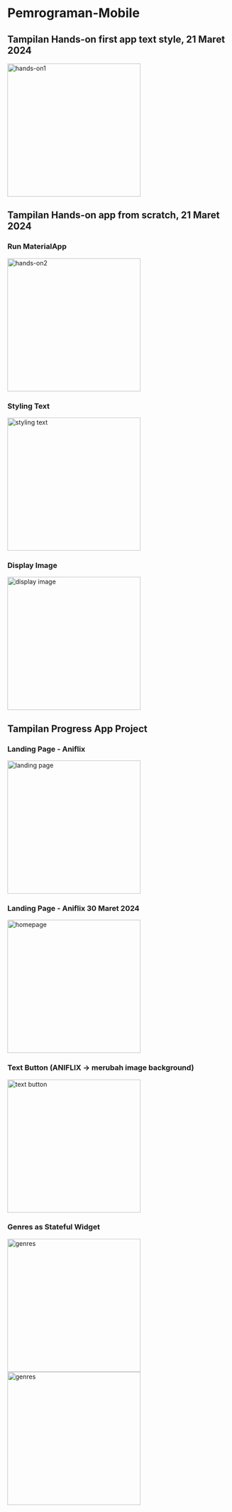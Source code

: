 # Pemrograman-Mobile

## Tampilan Hands-on first app text style, 21 Maret 2024
<img src="handson/first_app/images/tampilan-handson01.jpg" alt="hands-on1" style="width: 300px;">

## Tampilan Hands-on app from scratch, 21 Maret 2024
### Run MaterialApp
<img src="handson2/app_from_scratch/assets/images/image-trial/run-MaterialApp.jpg" alt="hands-on2" style="width: 300px;">

### Styling Text
<img src="handson2/app_from_scratch/assets/images/image-trial/styling-text.jpg" alt="styling text" style="width: 300px;">

### Display Image
<img src="handson2/app_from_scratch/assets/images/image-trial/display-image.jpg" alt="display image" style="width: 300px;">

## Tampilan Progress App Project
### Landing Page - Aniflix
<img src="project/aniflix_app/image.png" alt="landing page" style="width: 300px;">

### Landing Page - Aniflix 30 Maret 2024
<img src="project/aniflix_app/assets/images/homepage.png" alt="homepage" style="width: 300px;">

### Text Button (ANIFLIX -> merubah image background)
<img src="project/aniflix_app/assets/images/textbutton.png" alt="text button" style="width: 300px;">

### Genres as Stateful Widget
<img src="project/aniflix_app/assets/images/stateful_widget1.png" alt="genres" style="width: 300px;">

<img src="project/aniflix_app/assets/images/stateful_widget2.png" alt="genres" style="width: 300px;">

